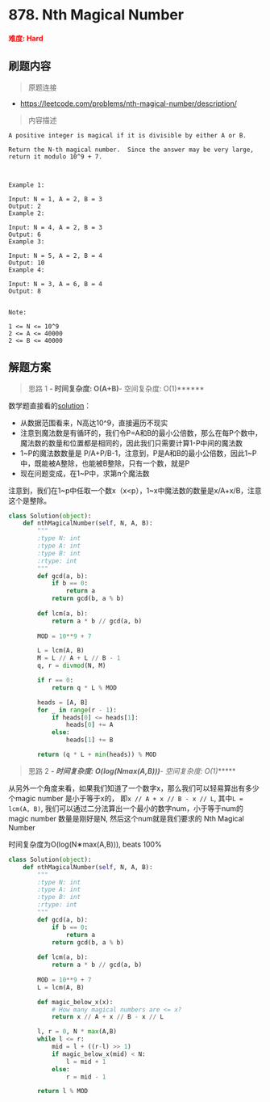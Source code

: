 # 878. Nth Magical Number

**<font color=red>难度: Hard</font>**

## 刷题内容

> 原题连接

* https://leetcode.com/problems/nth-magical-number/description/

> 内容描述

```
A positive integer is magical if it is divisible by either A or B.

Return the N-th magical number.  Since the answer may be very large, return it modulo 10^9 + 7.

 

Example 1:

Input: N = 1, A = 2, B = 3
Output: 2
Example 2:

Input: N = 4, A = 2, B = 3
Output: 6
Example 3:

Input: N = 5, A = 2, B = 4
Output: 10
Example 4:

Input: N = 3, A = 6, B = 4
Output: 8
 

Note:

1 <= N <= 10^9
2 <= A <= 40000
2 <= B <= 40000
```

## 解题方案

> 思路 1
******- 时间复杂度: O(A+B)******- 空间复杂度: O(1)******

数学题直接看的[solution](https://leetcode.com/problems/nth-magical-number/solution/)：

* 从数据范围看来，N高达10^9，直接遍历不现实
* 注意到魔法数是有循环的，我们令P=A和B的最小公倍数，那么在每P个数中，魔法数的数量和位置都是相同的，因此我们只需要计算1-P中间的魔法数
* 1~P的魔法数数量是 P/A+P/B-1，注意到，P是A和B的最小公倍数，因此1~P中，既能被A整除，也能被B整除，只有一个数，就是P
* 现在问题变成，在1~P中，求第n个魔法数

注意到，我们在1~p中任取一个数x（x<p），1~x中魔法数的数量是x/A+x/B，注意这个是整除。

```python
class Solution(object):
    def nthMagicalNumber(self, N, A, B):
        """
        :type N: int
        :type A: int
        :type B: int
        :rtype: int
        """
        def gcd(a, b):
            if b == 0:
                return a
            return gcd(b, a % b)
        
        def lcm(a, b):
            return a * b // gcd(a, b)
        
        MOD = 10**9 + 7

        L = lcm(A, B)
        M = L // A + L // B - 1
        q, r = divmod(N, M)

        if r == 0:
            return q * L % MOD

        heads = [A, B]
        for _ in range(r - 1):
            if heads[0] <= heads[1]:
                heads[0] += A
            else:
                heads[1] += B

        return (q * L + min(heads)) % MOD
```


> 思路 2
******- 时间复杂度: O(log(N*max(A,B)))******- 空间复杂度: O(1)******


从另外一个角度来看，如果我们知道了一个数字x，那么我们可以轻易算出有多少个magic number 是小于等于x的，
即```x // A + x // B - x // L```, 其中```L = lcm(A, B)```, 我们可以通过二分法算出一个最小的数字num，小于等于num的magic number 数量是刚好是N,
然后这个num就是我们要求的 Nth Magical Number

时间复杂度为O(log(N∗max(A,B))), beats 100%

```python
class Solution(object):
    def nthMagicalNumber(self, N, A, B):
        """
        :type N: int
        :type A: int
        :type B: int
        :rtype: int
        """
        def gcd(a, b):
            if b == 0:
                return a
            return gcd(b, a % b)
        
        def lcm(a, b):
            return a * b // gcd(a, b)
        
        MOD = 10**9 + 7
        L = lcm(A, B)

        def magic_below_x(x):
            # How many magical numbers are <= x?
            return x // A + x // B - x // L

        l, r = 0, N * max(A,B)
        while l <= r:
            mid = l + ((r-l) >> 1)
            if magic_below_x(mid) < N:
                l = mid + 1
            else:
                r = mid - 1

        return l % MOD
```

